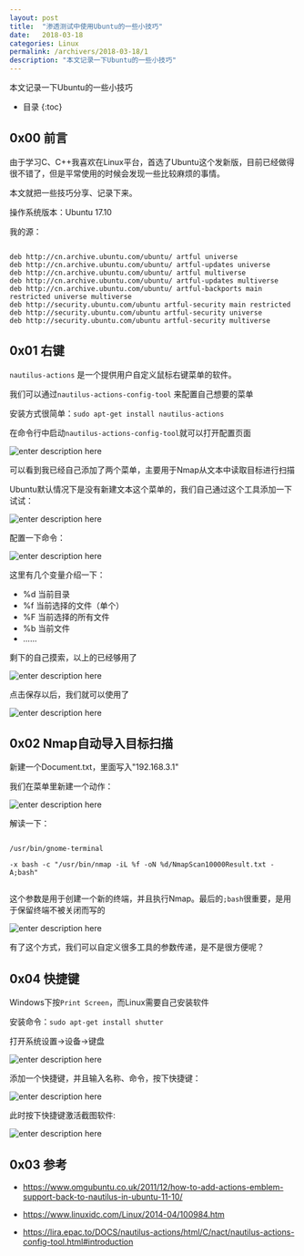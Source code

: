 ```yaml
---
layout: post
title:  "渗透测试中使用Ubuntu的一些小技巧"
date:   2018-03-18
categories: Linux
permalink: /archivers/2018-03-18/1
description: "本文记录一下Ubuntu的一些小技巧"
---
```


本文记录一下Ubuntu的一些小技巧
<!--more-->
* 目录
{:toc}

## 0x00 前言

由于学习C、C++我喜欢在Linux平台，首选了Ubuntu这个发新版，目前已经做得很不错了，但是平常使用的时候会发现一些比较麻烦的事情。

本文就把一些技巧分享、记录下来。

操作系统版本：Ubuntu 17.10

我的源：

```

deb http://cn.archive.ubuntu.com/ubuntu/ artful universe
deb http://cn.archive.ubuntu.com/ubuntu/ artful-updates universe
deb http://cn.archive.ubuntu.com/ubuntu/ artful multiverse
deb http://cn.archive.ubuntu.com/ubuntu/ artful-updates multiverse
deb http://cn.archive.ubuntu.com/ubuntu/ artful-backports main restricted universe multiverse
deb http://security.ubuntu.com/ubuntu artful-security main restricted
deb http://security.ubuntu.com/ubuntu artful-security universe
deb http://security.ubuntu.com/ubuntu artful-security multiverse
```


## 0x01 右键

`nautilus-actions` 是一个提供用户自定义鼠标右键菜单的软件。

我们可以通过`nautilus-actions-config-tool` 来配置自己想要的菜单

安装方式很简单：`sudo apt-get install nautilus-actions`


在命令行中启动`nautilus-actions-config-tool`就可以打开配置页面

![enter description here][1]

可以看到我已经自己添加了两个菜单，主要用于Nmap从文本中读取目标进行扫描


Ubuntu默认情况下是没有新建文本这个菜单的，我们自己通过这个工具添加一下试试：

![enter description here][2]

配置一下命令：

![enter description here][3]


这里有几个变量介绍一下：

* %d 当前目录
* %f  当前选择的文件（单个）
* %F 当前选择的所有文件
* %b 当前文件
* ......

剩下的自己摸索，以上的已经够用了


![enter description here][4]

点击保存以后，我们就可以使用了

![enter description here][5]


## 0x02 Nmap自动导入目标扫描

新建一个Document.txt，里面写入"192.168.3.1"

我们在菜单里新建一个动作：

![enter description here][6]

解读一下：

```

/usr/bin/gnome-terminal

-x bash -c "/usr/bin/nmap -iL %f -oN %d/NmapScan10000Result.txt -A;bash"


```
这个参数是用于创建一个新的终端，并且执行Nmap。最后的`;bash`很重要，是用于保留终端不被关闭而写的

![enter description here][7]


有了这个方式，我们可以自定义很多工具的参数传递，是不是很方便呢？

## 0x04 快捷键

Windows下按`Print Screen`，而Linux需要自己安装软件

安装命令：`sudo apt-get install shutter`

打开系统设置->设备->键盘

![enter description here][8]

添加一个快捷键，并且输入名称、命令，按下快捷键：

![enter description here][9]


此时按下快捷键激活截图软件:

![enter description here][10]



## 0x03 参考

* https://www.omgubuntu.co.uk/2011/12/how-to-add-actions-emblem-support-back-to-nautilus-in-ubuntu-11-10/
* https://www.linuxidc.com/Linux/2014-04/100984.htm
* https://lira.epac.to/DOCS/nautilus-actions/html/C/nact/nautilus-actions-config-tool.html#introduction


  [1]: https://rvn0xsy.oss-cn-shanghai.aliyuncs.com/2018-3-18/0x01.png "0x01"
  [2]: https://rvn0xsy.oss-cn-shanghai.aliyuncs.com/2018-3-18/0x02.png "0x02"
  [3]: https://rvn0xsy.oss-cn-shanghai.aliyuncs.com/2018-3-18/0x03.png "0x03"
  [4]: https://rvn0xsy.oss-cn-shanghai.aliyuncs.com/2018-3-18/0x04.png "0x04"
  [5]: https://rvn0xsy.oss-cn-shanghai.aliyuncs.com/2018-3-18/0x05.png "0x05"
  [6]: https://rvn0xsy.oss-cn-shanghai.aliyuncs.com/2018-3-18/0x06.png "0x06"
  [7]: https://rvn0xsy.oss-cn-shanghai.aliyuncs.com/2018-3-18/0x07.png "0x07"
  [8]: https://rvn0xsy.oss-cn-shanghai.aliyuncs.com/2018-3-18/0x08.png "0x08"
  [9]: https://rvn0xsy.oss-cn-shanghai.aliyuncs.com/2018-3-18/0x09.png "0x09"
  [10]: https://rvn0xsy.oss-cn-shanghai.aliyuncs.com/2018-3-18/0x10.png "0x10"